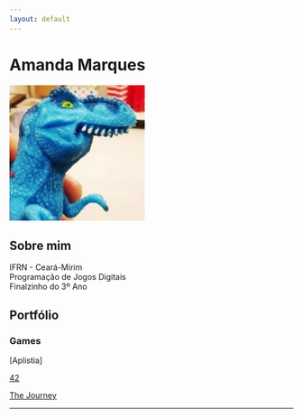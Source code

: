 ```yaml
---
layout: default
---
```

# Amanda Marques   
![](dinofauro.png)


## Sobre mim
  IFRN - Ceará-Mirim   
  Programação de Jogos Digitais   
  Finalzinho do 3º Ano   
  
## Portfólio   
### Games

[Aplistia]

[42](amanda13.github.io/Jogo/)

[The Journey](amanda13.github.io/TheJourney/)





* * *

[//]: # (Não aparece)

